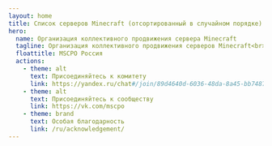 ```yaml
---
layout: home
title: Список серверов Minecraft (отсортированный в случайном порядке)
hero:
  name: Организация коллективного продвижения сервера Minecraft
  tagline: Организация коллективного продвижения серверов Minecraft<br>Список серверов Minecraft (отсортированный случайным образом)
  floattitle: МSCPO Россия
  actions:
    - theme: alt
      text: Присоединяйтесь к комитету
      link: https://yandex.ru/chat#/join/89d4640d-6036-48da-8a45-bb74872c3800
    - theme: alt
      text: Присоединяйтесь к сообществу
      link: https://vk.com/mscpo
    - theme: brand
      text: Особая благодарность
      link: /ru/acknowledgement/
---
```

<script setup>
import Server_DATA from './ServerList.yaml'
</script>

<ServerList :servers="Server_DATA"/>
